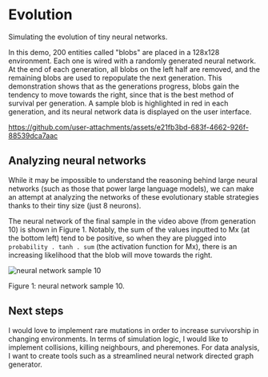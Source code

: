 # Evolution

Simulating the evolution of tiny neural networks.

In this demo, 200 entities called "blobs" are placed in a 128x128 environment. Each one is wired with a randomly generated neural network. At the end of each generation, all blobs on the left half are removed, and the remaining blobs are used to repopulate the next generation. This demonstration shows that as the generations progress, blobs gain the tendency to move towards the right, since that is the best method of survival per generation. A sample blob is highlighted in red in each generation, and its neural network data is displayed on the user interface.

https://github.com/user-attachments/assets/e21fb3bd-683f-4662-926f-88539dca7aac

## Analyzing neural networks

While it may be impossible to understand the reasoning behind large neural networks (such as those that power large language models), we can make an attempt at analyzing the networks of these evolutionary stable strategies thanks to their tiny size (just 8 neurons).

The neural network of the final sample in the video above (from generation 10) is shown in Figure 1. Notably, the sum of the values inputted to Mx (at the bottom left) tend to be positive, so when they are plugged into `probability . tanh . sum` (the activation function for Mx), there is an increasing likelihood that the blob will move towards the right.

![neural network sample 10](https://github.com/user-attachments/assets/3c45e74c-63b5-47e8-b0f9-ae5b0c3e3c48)

Figure 1: neural network sample 10.

## Next steps

I would love to implement rare mutations in order to increase survivorship in changing environments. In terms of simulation logic, I would like to implement collisions, killing neighbours, and pheremones. For data analysis, I want to create tools such as a streamlined neural network directed graph generator.
